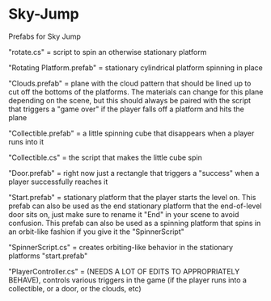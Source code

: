 # Sky-Jump
Prefabs for Sky Jump

"rotate.cs" = script to spin an otherwise stationary platform

"Rotating Platform.prefab" = stationary cylindrical platform spinning in place

"Clouds.prefab" = plane with the cloud pattern that should be lined up to cut off the bottoms of the platforms.  The materials can change for this plane depending on the scene, but this should always be paired with the script that triggers a "game over" if the player falls off a platform and hits the plane

"Collectible.prefab" = a little spinning cube that disappears when a player runs into it

"Collectible.cs" = the script that makes the little cube spin

"Door.prefab" = right now just a rectangle that triggers a "success" when a player successfully reaches it

"Start.prefab" = stationary platform that the player starts the level on.  This prefab can also be used as the end stationary platform that the end-of-level door sits on, just make sure to rename it "End" in your scene to avoid confusion.  This prefab can also be used as a spinning platform that spins in an orbit-like fashion if you give it the "SpinnerScript"

"SpinnerScript.cs" = creates orbiting-like behavior in the stationary platforms "start.prefab"

"PlayerController.cs" = (NEEDS A LOT OF EDITS TO APPROPRIATELY BEHAVE), controls various triggers in the game (if the player runs into a collectible, or a door, or the clouds, etc)
